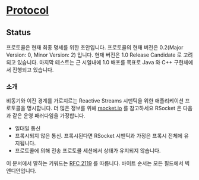 # [Protocol](http://rsocket.io/docs/Protocol)

## Status

프로토콜은 현재 최종 명세를 위한 초안입니다.
프로토콜의 현재 버전은 0.2(Major Version: 0, Minor Version: 2) 입니다.
현재 버전은 1.0 Release Candidate 로 고려되고 있습니다.
마지막 테스트는 근 시일내에 1.0 배포를 목표로 Java 와 C++ 구현체에서 진행되고 있습니다.

### 소개

비동기와 이진 경계를 가로지르는 Reactive Streams 시맨틱을 위한 애플리케이션 프로토콜을 명시합니다.
더 많은 정보를 위해 [rsocket.io](http://rsocket.io/) 를 참고하세요
RSocket 은 다음과 같은 운영 패러다임을 가정합니다.

- 일대일 통신
- 프록시되지 않은 통신. 프록시된다면 RSocket 시맨틱과 가정은 프록시 전체에 유지됩니다.
- 프로토콜에 의해 전송 프로토콜 세션에서 상태가 유지되지 않습니다.

이 문서에서 말하는 키워드는 [RFC 2119](https://tools.ietf.org/html/rfc2119) 를 따릅니다.
바이트 순서는 모든 필드에서 빅 앤디안입니다.
